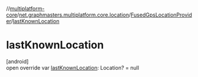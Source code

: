 //[multiplatform-core](../../../index.md)/[net.graphmasters.multiplatform.core.location](../index.md)/[FusedGpsLocationProvider](index.md)/[lastKnownLocation](last-known-location.md)

# lastKnownLocation

[android]\
open override var [lastKnownLocation](last-known-location.md): Location? = null
